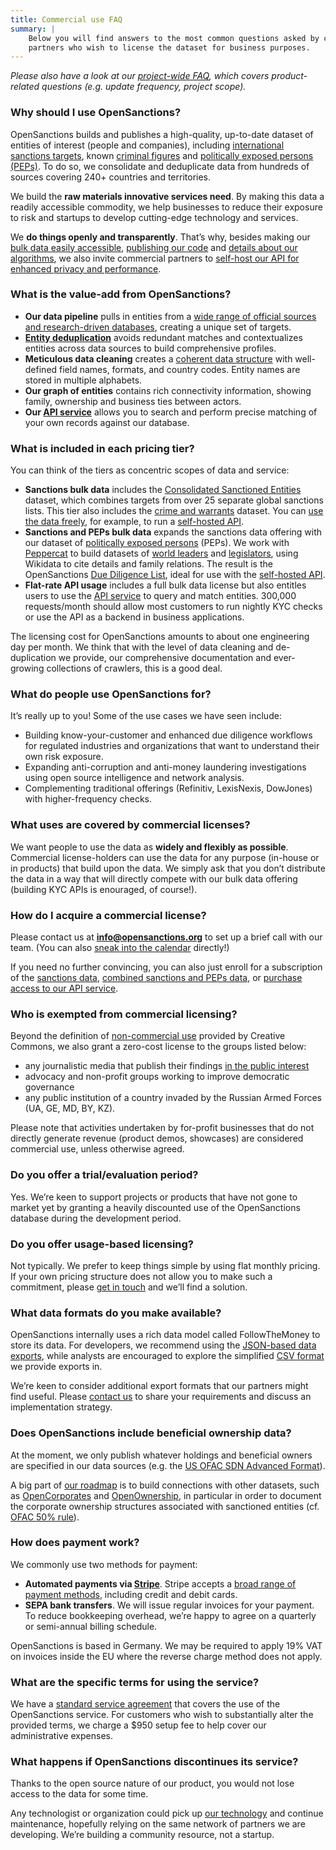```yaml
---
title: Commercial use FAQ
summary: |
    Below you will find answers to the most common questions asked by commercial
    partners who wish to license the dataset for business purposes.
---
```


*Please also have a look at our [project-wide FAQ](/docs/faq/), which covers product-related questions (e.g. update frequency, project scope).*

### Why should I use OpenSanctions?

OpenSanctions builds and publishes a high-quality, up-to-date dataset of entities of interest (people and companies), including [international sanctions targets](/datasets/sanctions/), known [criminal figures](/datasets/crime/) and [politically exposed persons (PEPs)](/datasets/peps/). To do so, we consolidate and deduplicate data from hundreds of sources covering 240+ countries and territories.

We build the **raw materials innovative services need**. By making this data a readily accessible commodity, we help businesses to reduce their exposure to risk and startups to develop cutting-edge technology and services.

We **do things openly and transparently**. That’s why, besides making our [bulk data easily accessible](/docs/usage/), [publishing our code](https://github.com/opensanctions/opensanctions) and [details about our algorithms](/matcher/), we also invite commercial partners to [self-host our API for enhanced privacy and performance](/docs/self-hosted/).

### What is the value-add from OpenSanctions?

* **Our data pipeline** pulls in entities from a [wide range of official sources and research-driven databases](/datasets/), creating a unique set of targets.
* **[Entity deduplication](/articles/2021-11-11-deduplication/)** avoids redundant matches and contextualizes entities across data sources to build comprehensive profiles.
* **Meticulous data cleaning** creates a [coherent data structure](/reference/) with well-defined field names, formats, and country codes. Entity names are stored in multiple alphabets.
* **Our graph of entities** contains rich connectivity information, showing family, ownership and business ties between actors.
* **Our [API service](/docs/api/)** allows you to search and perform precise matching of your own records against our database.

### <a id="tiers"></a> What is included in each pricing tier?

You can think of the tiers as concentric scopes of data and service:

* **Sanctions bulk data** includes the [Consolidated Sanctioned Entities](/datasets/sanctions/) dataset, which combines targets from over 25 separate global sanctions lists. This tier also includes the [crime and warrants](/datasets/crime/) dataset. You can [use the data freely](#uses), for example, to run a [self-hosted API](/docs/self-hosted/).
* **Sanctions and PEPs bulk data** expands the sanctions data offering with our dataset of [politically exposed persons](/datasets/peps/) (PEPs). We work with [Peppercat](/articles/2022-01-25-wikidata/) to build datasets of [world leaders](/datasets/wd_peppercat_world_leaders) and [legislators](/datasets/wd_peppercat_legislators), using Wikidata to cite details and family relations. The result is the OpenSanctions [Due Diligence List](/datasets/default/), ideal for use with the [self-hosted API](/docs/self-hosted/).
* **Flat-rate API usage** includes a full bulk data license but also entitles users to use the [API service](/docs/api/) to query and match entities. 300,000 requests/month should allow most customers to run nightly KYC checks or use the API as a backend in business applications.

The licensing cost for OpenSanctions amounts to about one engineering day per month. We think that with the level of data cleaning and de-duplication we provide, our comprehensive documentation and ever-growing collections of crawlers, this is a good deal.

### What do people use OpenSanctions for?

It’s really up to you! Some of the use cases we have seen include: 

* Building know-your-customer and enhanced due diligence workflows for regulated industries and organizations that want to understand their own risk exposure.
* Expanding anti-corruption and anti-money laundering investigations using open source intelligence and network analysis.
* Complementing traditional offerings (Refinitiv, LexisNexis, DowJones) with higher-frequency checks. 

### <a id="uses"></a> What uses are covered by commercial licenses?

We want people to use the data as **widely and flexibly as possible**. Commercial license-holders can use the data for any purpose (in-house or in products) that build upon the data. We simply ask that you don’t distribute the data in a way that will directly compete with our bulk data offering (building KYC APIs is enouraged, of course!).

### How do I acquire a commercial license?

Please contact us at **info@opensanctions.org** to set up a brief call with our team. (You can also [sneak into the calendar](https://calendly.com/flindenberg/opensanctions-intro) directly!)

If you need no further convincing, you can also just enroll for a subscription of the [sanctions data](https://buy.stripe.com/5kAdRNad3fmhg6ceV4), [combined sanctions and PEPs data](https://buy.stripe.com/14kfZV5WN8XT9HO28j), or [purchase access to our API service](https://buy.stripe.com/8wM151fxn6PL4nu7sF).

### <a id="exemptions"></a> Who is exempted from commercial licensing?

Beyond the definition of [non-commercial use](https://creativecommons.org/faq/#does-my-use-violate-the-noncommercial-clause-of-the-licenses) provided by Creative Commons, we also grant a zero-cost license to the groups listed below:

* any journalistic media that publish their findings [in the public interest](https://gijn.org/membership-in-gijn/)
* advocacy and non-profit groups working to improve democratic governance
* any public institution of a country invaded by the Russian Armed Forces (UA, GE, MD, BY, KZ).

Please note that activities undertaken by for-profit businesses that do not directly generate revenue (product demos, showcases) are considered commercial use, unless otherwise agreed.

### Do you offer a trial/evaluation period?

Yes. We’re keen to support projects or products that have not gone to market yet by granting a heavily discounted use of the OpenSanctions database during the development period. 

### Do you offer usage-based licensing?

Not typically. We prefer to keep things simple by using flat monthly pricing. If your own pricing structure does not allow you to make such a commitment, please [get in touch](/contact/) and we’ll find a solution.

### What data formats do you make available?

OpenSanctions internally uses a rich data model called FollowTheMoney to store its data. For developers, we recommend using the [JSON-based data exports](/docs/usage/#entities.ftm.json), while analysts are encouraged to explore the simplified [CSV format](/docs/usage/#targets.simple.csv) we provide exports in.

We’re keen to consider additional export formats that our partners might find useful. Please [contact us](/contact/) to share your requirements and discuss an implementation strategy.

### Does OpenSanctions include beneficial ownership data?

At the moment, we only publish whatever holdings and beneficial owners are specified in our data sources (e.g. the [US OFAC SDN Advanced Format](https://home.treasury.gov/policy-issues/financial-sanctions/specially-designated-nationals-list-data-formats-data-schemas)).

A big part of [our roadmap](/articles/2022-03-14-future-project/) is to build connections with other datasets, such as [OpenCorporates](https://opencorporates.com/) and [OpenOwnership](https://register.openownership.org/), in particular in order to document the corporate ownership structures associated with sanctioned entities (cf. [OFAC 50% rule](https://home.treasury.gov/system/files/126/licensing_guidance.pdf)). 

### How does payment work?

We commonly use two methods for payment:

* **Automated payments via [Stripe](https://stripe.com/)**. Stripe accepts a [broad range of payment methods](https://stripe.com/global), including credit and debit cards.
* **SEPA bank transfers**. We will issue regular invoices for your payment. To reduce bookkeeping overhead, we’re happy to agree on a quarterly or semi-annual billing schedule.

OpenSanctions is based in Germany. We may be required to apply 19% VAT on invoices inside the EU where the reverse charge method does not apply.

### What are the specific terms for using the service?

We have a [standard service agreement](https://docs.google.com/document/d/1uLEXJOH-27WENEiDAUlcfbAClkT3Ul08Y6kR1h6V4WE/edit) that covers the use of the OpenSanctions service. For customers who wish to substantially alter the provided terms, we charge a $950 setup fee to help cover our administrative expenses.

### What happens if OpenSanctions discontinues its service?

Thanks to the open source nature of our product, you would not lose access to the data for some time.

Any technologist or organization could pick up [our technology](https://github.com/opensanctions/opensanctions) and continue maintenance, hopefully relying on the same network of partners we are developing. We’re building a community resource, not a startup.


